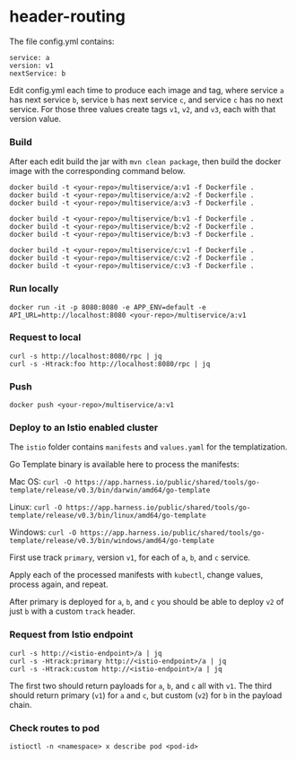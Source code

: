 # header-routing


The file config.yml contains:
```
service: a
version: v1
nextService: b
```

Edit config.yml each time to produce each image and tag, where service `a` has next service `b`, service `b` has next service `c`, and service `c` has no next service. For those three values create tags `v1`, `v2`, and `v3`, each with that version value.

### Build
After each edit build the jar with `mvn clean package`, then build the docker image with the corresponding command below.

```
docker build -t <your-repo>/multiservice/a:v1 -f Dockerfile .
docker build -t <your-repo>/multiservice/a:v2 -f Dockerfile .
docker build -t <your-repo>/multiservice/a:v3 -f Dockerfile .

docker build -t <your-repo>/multiservice/b:v1 -f Dockerfile .
docker build -t <your-repo>/multiservice/b:v2 -f Dockerfile .
docker build -t <your-repo>/multiservice/b:v3 -f Dockerfile .

docker build -t <your-repo>/multiservice/c:v1 -f Dockerfile .
docker build -t <your-repo>/multiservice/c:v2 -f Dockerfile .
docker build -t <your-repo>/multiservice/c:v3 -f Dockerfile .
```

### Run locally 
```
docker run -it -p 8080:8080 -e APP_ENV=default -e API_URL=http://localhost:8080 <your-repo>/multiservice/a:v1
```

### Request to local
```
curl -s http://localhost:8080/rpc | jq
curl -s -Htrack:foo http://localhost:8080/rpc | jq
```

### Push
```
docker push <your-repo>/multiservice/a:v1
```

### Deploy to an Istio enabled cluster
The `istio` folder contains `manifests` and `values.yaml` for the templatization.

Go Template binary is available here to process the manifests:

Mac OS: `curl -O https://app.harness.io/public/shared/tools/go-template/release/v0.3/bin/darwin/amd64/go-template`

Linux: `curl -O https://app.harness.io/public/shared/tools/go-template/release/v0.3/bin/linux/amd64/go-template`

Windows: `curl -O https://app.harness.io/public/shared/tools/go-template/release/v0.3/bin/windows/amd64/go-template`

First use track `primary`, version `v1`, for each of `a`, `b`, and `c` service.

Apply each of the processed manifests with `kubectl`, change values, process again, and repeat.

After primary is deployed for `a`, `b`, and `c` you should be able to deploy `v2` of just `b` with a custom `track` header.

### Request from Istio endpoint

```
curl -s http://<istio-endpoint>/a | jq
curl -s -Htrack:primary http://<istio-endpoint>/a | jq
curl -s -Htrack:custom http://<istio-endpoint>/a | jq
```

The first two should return payloads for `a`, `b`, and `c` all with `v1`.
The third should return primary (`v1`) for `a` and `c`, but custom (`v2`) for `b` in the payload chain.

### Check routes to pod

```
istioctl -n <namespace> x describe pod <pod-id>
```
